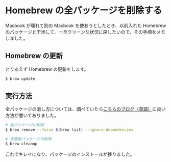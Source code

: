 # Homebrew の全パッケージを削除する

Macbook が壊れて別の Macbook を使おうとしたとき、以前入れた Homebrew のパッケージと干渉して、一旦クリーンな状況に戻したいので、その手順をメモしました。

## Homebrew の更新

とりあえず Homebrew の更新をします。

```bash
$ brew update
```

## 実行方法

全パッケージの消し方については、調べていたら[こちらのブログ（英語）](https://darryldias.me/12/remove-all-installed-homebrew-packages/)に良い方法が書いてありました。

```bash
# 全パッケージの削除
$ brew remove --force $(brew list) --ignore-dependencies

# 未使用パッケージの削除
$ brew cleanup
```

これでキレイになり、パッケージのインストールが捗りました。
